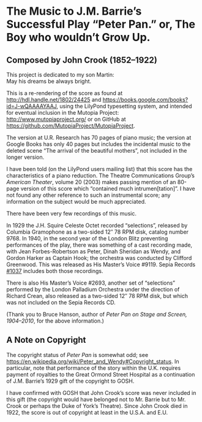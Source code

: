 # The Music to J.M. Barrie’s Successful Play “Peter Pan.” or, The Boy who wouldn’t Grow Up.
## Composed by John Crook (1852–1922)

This project is dedicated to my son Martin:  
May his dreams be always bright.

This is a re-rendering of the score
as found at <http://hdl.handle.net/1802/24425>
and <https://books.google.com/books?id=J-wQAAAAYAAJ>,
using the LilyPond typesetting system,
and intended for eventual inclusion in the Mutopia Project:
<http://www.mutopiaproject.org/>
or on GitHub at <https://github.com/MutopiaProject/MutopiaProject>.

The version at U.R. Research has 70 pages of piano music;
the version at Google Books has only 40 pages
but includes the incidental music to the deleted scene
“The arrival of the beautiful mothers”,
not included in the longer version.

I have been told (on the LilyPond users mailing list)
that this score has the characteristics of a piano reduction.
The Theatre Communications Group’s _American Theater_, volume 20 (2003)
makes passing mention of an 80-page version of this score
which “contained much intrumen[tation]”.
I have not found any other reference to such an instrumental score;
any information on the subject would be much appreciated.

There have been very few recordings of this music.

In 1929 the J.H. Squire Celeste Octet recorded “selections”,
released by Columbia Gramophone as a two-sided 12″ 78 RPM disk,
catalog number 9768.
In 1940,
in the second year of the London Blitz preventing performances of the play,
there was something of a cast recording made,
with Jean Forbes-Robertson as Peter,
Dinah Sheridan as Wendy,
and Gordon Harker as Captain Hook;
the orchestra was conducted by Clifford Greenwood.
This was released as His Master’s Voice #9119.
Sepia Records [#1037](http://sepiarecords.com/sepia1037.html)
includes both those recordings.

There is also His Master’s Voice #2693,
another set of “selections”
performed by the London Palladium Orchestra
under the direction of Richard Crean,
also released as a two-sided 12″ 78 RPM disk,
but which was not included on the Sepia Records CD.

(Thank you to Bruce Hanson,
author of _Peter Pan on Stage and Screen, 1904–2010_,
for the above information.)

## A Note on Copyright

The copyright status of _Peter Pan_ is somewhat odd;
see <https://en.wikipedia.org/wiki/Peter_and_Wendy#Copyright_status>.
In particular, note that performance of the story within the U.K.
requires payment of royalties to the Great Ormond Street Hospital
as a continuation of J.M. Barrie’s 1929 gift of the copyright to GOSH.

I have confirmed with GOSH that John Crook’s score
was never included in this gift
(the copyright would have belonged not to Mr. Barrie
but to Mr. Crook or perhaps the Duke of York’s Theatre).
Since John Crook died in 1922,
the score is out of copyright at least in the U.S.A. and E.U.
